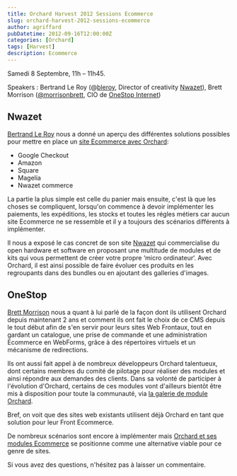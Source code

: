 ```yaml
---
title: Orchard Harvest 2012 Sessions Ecommerce
slug: orchard-harvest-2012-sessions-ecommerce
author: agriffard
pubDatetime: 2012-09-16T12:00:00Z
categories: [Orchard]
tags: [Harvest]
description: Ecommerce
---
```


Samedi 8 Septembre, 11h – 11h45.

Speakers : Bertrand Le Roy (@[bleroy](https://twitter.com/bleroy), Director of creativity [Nwazet](http://www.nwazet.com/)), Brett Morrison ([@morrisonbrett](https://twitter.com/morrisonbrett), CIO de [OneStop Internet](http://www.onestop.com/))

## Nwazet

[Bertrand Le Roy](http://weblogs.asp.net/bleroy/) nous a donné un aperçu des différentes solutions possibles pour mettre en place un [site Ecommerce avec Orchard](http://gallery.orchardproject.net/List/ByCategory/Modules/Commerce):

- Google Checkout
- Amazon
- Square
- Magelia
- Nwazet commerce

La partie la plus simple est celle du panier mais ensuite, c'est là que les choses se compliquent, lorsqu'on commence à devoir implémenter les paiements, les expéditions, les stocks et toutes les régles métiers car aucun site Ecommerce ne se ressemble et il y a toujours des scénarios différents à implémenter.

Il nous a exposé le cas concret de son site [Nwazet](http://www.nwazet.com/) qui commercialise du open hardware et software en proposant une multitude de modules et de kits qui vous permettent de créer votre propre ‘micro ordinateur‘. Avec Orchard, il est ainsi possible de faire évoluer ces produits en les regroupants dans des bundles ou en ajoutant des galleries d'images.

## OneStop

[Brett Morrison](http://www.brettmorrison.com/) nous a quant à lui parlé de la façon dont ils utilisent Orchard depuis maintenant 2 ans et comment ils ont fait le choix de ce CMS depuis le tout début afin de s'en servir pour leurs sites Web Frontaux, tout en gardant un catalogue, une prise de commande et une administration Ecommerce en WebForms, grâce à des répertoires virtuels et un mécanisme de redirections.

Ils ont aussi fait appel à de nombreux développeurs Orchard talentueux, dont certains membres du comité de pilotage pour réaliser des modules et ainsi répondre aux demandes des clients. Dans sa volonté de participer à l'évolution d'Orchard, certains de ces modules vont d'ailleurs bientôt être mis à disposition pour toute la communauté, via [la galerie de module Orchard](http://gallery.orchardproject.net/).

Bref, on voit que des sites web existants utilisent déjà Orchard en tant que solution pour leur Front Ecommerce.

De nombreux scénarios sont encore à implémenter mais [Orchard et ses modules Ecommerce](http://gallery.orchardproject.net/List/ByCategory/Modules/Commerce) se positionne comme une alternative viable pour ce genre de sites.

Si vous avez des questions, n'hésitez pas à laisser un commentaire.
